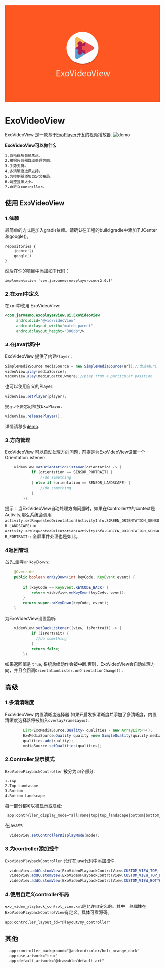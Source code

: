 ![logo](/images/default_art.png)
# ExoVideoView





ExoVideoView 是一款基于[ExoPlayer](https://github.com/google/ExoPlayer)开发的视频播放器.
![demo](/images/demo.gif)

**ExoVideoView可以做什么**

    1.自动处理音频焦点。
    2.根据传感器自动处理方向。
    3.手势支持。
    4.多清晰度选择支持。
    5.为控制器添加自定义布局.
    6.调整显示大小。
    7.自定义controller。
## 使用 ExoVideoView
### 1.依赖
最简单的方式是加入gradle依赖。请确认在工程的build.gradle中添加了JCenter和google()。
```
repositories {
    jcenter()
    google()
}
```
然后在你的项目中添加如下代码：
```
implementation 'com.jarvanmo:exoplayerview:2.0.5'
```
### 2.在xml中定义
在xml中使用 ExoVideoView:
```xml
<com.jarvanmo.exoplayerview.ui.ExoVideoView
     android:id="@+id/videoView"
     android:layout_width="match_parent"
     android:layout_height="300dp"/>
```
### 3.在java代码中
ExoVideoView 提供了内建```Player```：
```java
SimpleMediaSource mediaSource = new SimpleMediaSource(url);//也支持uri
videoView.play(mediaSource);
videoView.play(mediaSource,where);//play from a particular position
```
也可以使用自义的Player:
```java
videoView.setPlayer(player);
```
提示:不要忘记释放ExoPlayer:
```java
videoView.releasePlayer();
```
详情请移步[demo]().

### 3.方向管理
ExoVideoView 可以自动处理方向问题，前提是为ExoVideoView设置一个OrientationListener:
```java
    videoView.setOrientationListener(orientation -> {
            if (orientation == SENSOR_PORTRAIT) {
                //do something
            } else if (orientation == SENSOR_LANDSCAPE) {
                //do something
            }
        });
```
提示：当ExoVideoView自动处理方向问题时，如果在Controller中的context是Activity,那么系统会调用
```activity.setRequestedOrientation(ActivityInfo.SCREEN_ORIENTATION_SENSOR_LANDSCAPE)``` or ```activity.setRequestedOrientation(ActivityInfo.SCREEN_ORIENTATION_SENSOR_PORTRAIT);```
全屏事件处理也是如此。
### 4返回管理
首先,重写onKeyDown:
```java
    @Override
    public boolean onKeyDown(int keyCode, KeyEvent event) {

        if (keyCode == KeyEvent.KEYCODE_BACK) {
            return videoView.onKeyDown(keyCode, event);
        }
        return super.onKeyDown(keyCode, event);
    }

```
为ExoVideoView设置监听:
```java
    videoView.setBackListener((view, isPortrait) -> {
            if (isPortrait) {
              //do something
            }
            return false;
        });
```
如果返回值是 ```true```, 系统后续动作会被中断.否则，ExoVideoView会自动处理方向，并且会回调```OrientationLister.onOrientationChange()``` .
## 高级
### 1.多清清晰度
ExoVideoView 内置清晰度选择器.如果开启发多清晰度并添加了多清晰度，内置清晰度选择器将被加入```overlayFrameLayout```.
```java
        List<ExoMediaSource.Quality> qualities = new ArrayList<>();
        ExoMediaSource.Quality quality =new SimpleQuality(quality,mediaSource.url());
        qualities.add(quality);
        mediaSource.setQualities(qualities);
```

### 2.Controller显示模式
```ExoVideoPlaybackController``` 被分为四个部分:
```
1.Top
2.Top Landscape
3.Bottom
4.Bottom Landscape
```
每一部分都可以被显示或隐藏:
```xml
 app:controller_display_mode="all|none|top|top_landscape|bottom|bottom_landscape"
```
在java中:
```java
  videoView.setControllerDisplayMode(mode);
```

### 3.为controller添加控件
```ExoVideoPlaybackController``` 允许在java代码中添加控件.
```java
  videoView.addCustomView(ExoVideoPlaybackControlView.CUSTOM_VIEW_TOP, view);
  videoView.addCustomView(ExoVideoPlaybackControlView.CUSTOM_VIEW_TOP_LANDSCAPE, view);
  videoView.addCustomView(ExoVideoPlaybackControlView.CUSTOM_VIEW_BOTTOM_LANDSCAPE, view);
```
### 4.使用自定义controller布局
```exo_video_playback_control_view.xml```是允许自定义的。其中一些属性在```ExoVideoPlaybackControlView```有定义。具体可看源码。
```xml
app:controller_layout_id="@layout/my_controller"
```
## 其他

```
  app:controller_background="@android:color/holo_orange_dark"
  app:use_artwork="true"
  app:default_artwork="@drawable/default_art"
```